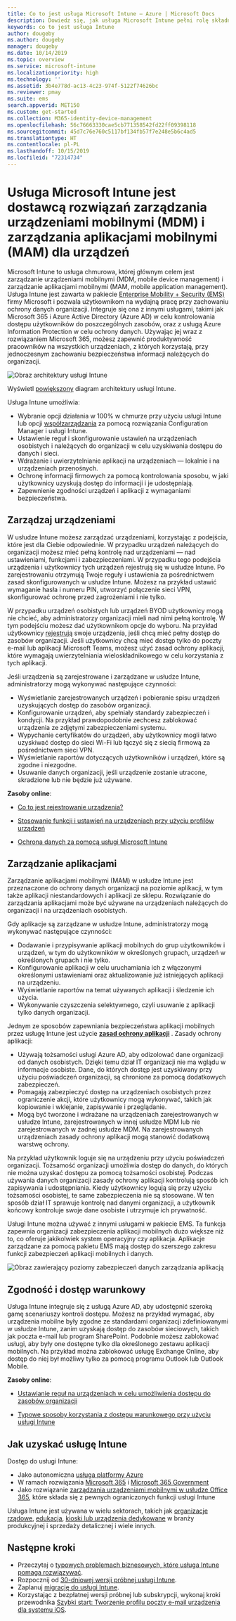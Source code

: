 ```yaml
---
title: Co to jest usługa Microsoft Intune — Azure | Microsoft Docs
description: Dowiedz się, jak usługa Microsoft Intune pełni rolę składnika zarządzania urządzeniami przenośnymi (MDM, mobile device management) i zarządzania aplikacjami mobilnymi (MAM, mobile app management) rozwiązania Enterprise Mobility + Security oraz jak pomaga w ochronie danych firmy.
keywords: co to jest usługa Intune
author: dougeby
ms.author: dougeby
manager: dougeby
ms.date: 10/14/2019
ms.topic: overview
ms.service: microsoft-intune
ms.localizationpriority: high
ms.technology: ''
ms.assetid: 3b4e778d-ac13-4c23-974f-5122f74626bc
ms.reviewer: pmay
ms.suite: ems
search.appverid: MET150
ms.custom: get-started
ms.collection: M365-identity-device-management
ms.openlocfilehash: 56c76663330cae5cb771358542fd22ff09398118
ms.sourcegitcommit: 45d7c76e760c5117bf134fb57f7e248e5b6c4ad5
ms.translationtype: HT
ms.contentlocale: pl-PL
ms.lasthandoff: 10/15/2019
ms.locfileid: "72314734"
---
```

# <a name="microsoft-intune-is-an-mdm-and-mam-provider-for-your-devices"></a>Usługa Microsoft Intune jest dostawcą rozwiązań zarządzania urządzeniami mobilnymi (MDM) i zarządzania aplikacjami mobilnymi (MAM) dla urządzeń

Microsoft Intune to usługa chmurowa, której głównym celem jest zarządzanie urządzeniami mobilnymi (MDM, mobile device management) i zarządzanie aplikacjami mobilnymi (MAM, mobile application management). Usługa Intune jest zawarta w pakiecie [Enterprise Mobility + Security (EMS)](https://www.microsoft.com/microsoft-365/enterprise-mobility-security) firmy Microsoft i pozwala użytkownikom na wydajną pracę przy zachowaniu ochrony danych organizacji. Integruje się ona z innymi usługami, takimi jak Microsoft 365 i Azure Active Directory (Azure AD) w celu kontrolowania dostępu użytkowników do poszczególnych zasobów, oraz z usługą Azure Information Protection w celu ochrony danych. Używając jej wraz z rozwiązaniem Microsoft 365, możesz zapewnić produktywność pracowników na wszystkich urządzeniach, z których korzystają, przy jednoczesnym zachowaniu bezpieczeństwa informacji należących do organizacji.

![Obraz architektury usługi Intune](./media/what-is-intune/intunearch_sm.png)

Wyświetl [powiększony](./media/what-is-intune/intunearchitecture.svg) diagram architektury usługi Intune.

Usługa Intune umożliwia:

- Wybranie opcji działania w 100% w chmurze przy użyciu usługi Intune lub opcji [współzarządzania](https://docs.microsoft.com/sccm/comanage/overview) za pomocą rozwiązania Configuration Manager i usługi Intune.
- Ustawienie reguł i skonfigurowanie ustawień na urządzeniach osobistych i należących do organizacji w celu uzyskiwania dostępu do danych i sieci.
- Wdrażanie i uwierzytelnianie aplikacji na urządzeniach — lokalnie i na urządzeniach przenośnych.
- Ochronę informacji firmowych za pomocą kontrolowania sposobu, w jaki użytkownicy uzyskują dostęp do informacji i je udostępniają.
- Zapewnienie zgodności urządzeń i aplikacji z wymaganiami bezpieczeństwa.

## <a name="manage-devices"></a>Zarządzaj urządzeniami

W usłudze Intune możesz zarządzać urządzeniami, korzystając z podejścia, które jest dla Ciebie odpowiednie. W przypadku urządzeń należących do organizacji możesz mieć pełną kontrolę nad urządzeniami — nad ustawieniami, funkcjami i zabezpieczeniami. W przypadku tego podejścia urządzenia i użytkownicy tych urządzeń rejestrują się w usłudze Intune. Po zarejestrowaniu otrzymują Twoje reguły i ustawienia za pośrednictwem zasad skonfigurowanych w usłudze Intune. Możesz na przykład ustawić wymaganie hasła i numeru PIN, utworzyć połączenie sieci VPN, skonfigurować ochronę przed zagrożeniami i nie tylko.

W przypadku urządzeń osobistych lub urządzeń BYOD użytkownicy mogą nie chcieć, aby administratorzy organizacji mieli nad nimi pełną kontrolę. W tym podejściu możesz dać użytkownikom opcje do wyboru. Na przykład użytkownicy [rejestrują](../enrollment/device-enrollment.md) swoje urządzenia, jeśli chcą mieć pełny dostęp do zasobów organizacji. Jeśli użytkownicy chcą mieć dostęp tylko do poczty e-mail lub aplikacji Microsoft Teams, możesz użyć zasad ochrony aplikacji, które wymagają uwierzytelniania wieloskładnikowego w celu korzystania z tych aplikacji.

Jeśli urządzenia są zarejestrowane i zarządzane w usłudze Intune, administratorzy mogą wykonywać następujące czynności:

- Wyświetlanie zarejestrowanych urządzeń i pobieranie spisu urządzeń uzyskujących dostęp do zasobów organizacji.
- Konfigurowanie urządzeń, aby spełniały standardy zabezpieczeń i kondycji. Na przykład prawdopodobnie zechcesz zablokować urządzenia ze zdjętymi zabezpieczeniami systemu.
- Wypychanie certyfikatów do urządzeń, aby użytkownicy mogli łatwo uzyskiwać dostęp do sieci Wi-Fi lub łączyć się z siecią firmową za pośrednictwem sieci VPN.
- Wyświetlanie raportów dotyczących użytkowników i urządzeń, które są zgodne i niezgodne.
- Usuwanie danych organizacji, jeśli urządzenie zostanie utracone, skradzione lub nie będzie już używane.

**Zasoby online**:

- [Co to jest rejestrowanie urządzenia?](../enrollment/device-enrollment.md)

- [Stosowanie funkcji i ustawień na urządzeniach przy użyciu profilów urządzeń](../configuration/device-profiles.md)

- [Ochrona danych za pomocą usługi Microsoft Intune](../protect/device-protect.md)

## <a name="manage-apps"></a>Zarządzanie aplikacjami

Zarządzanie aplikacjami mobilnymi (MAM) w usłudze Intune jest przeznaczone do ochrony danych organizacji na poziomie aplikacji, w tym także aplikacji niestandardowych i aplikacji ze sklepu. Rozwiązanie do zarządzania aplikacjami może być używane na urządzeniach należących do organizacji i na urządzeniach osobistych.

Gdy aplikacje są zarządzane w usłudze Intune, administratorzy mogą wykonywać następujące czynności:

- Dodawanie i przypisywanie aplikacji mobilnych do grup użytkowników i urządzeń, w tym do użytkowników w określonych grupach, urządzeń w określonych grupach i nie tylko.
- Konfigurowanie aplikacji w celu uruchamiania ich z włączonymi określonymi ustawieniami oraz aktualizowanie już istniejących aplikacji na urządzeniu.
- Wyświetlanie raportów na temat używanych aplikacji i śledzenie ich użycia.
- Wykonywanie czyszczenia selektywnego, czyli usuwanie z aplikacji tylko danych organizacji.

Jednym ze sposobów zapewniania bezpieczeństwa aplikacji mobilnych przez usługę Intune jest użycie **[zasad ochrony aplikacji](../apps/app-protection-policy.md)** . Zasady ochrony aplikacji:

- Używają tożsamości usługi Azure AD, aby odizolować dane organizacji od danych osobistych. Dzięki temu dział IT organizacji nie ma wglądu w informacje osobiste. Dane, do których dostęp jest uzyskiwany przy użyciu poświadczeń organizacji, są chronione za pomocą dodatkowych zabezpieczeń.
- Pomagają zabezpieczyć dostęp na urządzeniach osobistych przez ograniczenie akcji, które użytkownicy mogą wykonywać, takich jak kopiowanie i wklejanie, zapisywanie i przeglądanie.
- Mogą być tworzone i wdrażane na urządzeniach zarejestrowanych w usłudze Intune, zarejestrowanych w innej usłudze MDM lub nie zarejestrowanych w żadnej usłudze MDM. Na zarejestrowanych urządzeniach zasady ochrony aplikacji mogą stanowić dodatkową warstwę ochrony.

Na przykład użytkownik loguje się na urządzeniu przy użyciu poświadczeń organizacji. Tożsamość organizacji umożliwia dostęp do danych, do których nie można uzyskać dostępu za pomocą tożsamości osobistej. Podczas używania danych organizacji zasady ochrony aplikacji kontrolują sposób ich zapisywania i udostępniania. Kiedy użytkownicy logują się przy użyciu tożsamości osobistej, te same zabezpieczenia nie są stosowane. W ten sposób dział IT sprawuje kontrolę nad danymi organizacji, a użytkownik końcowy kontroluje swoje dane osobiste i utrzymuje ich prywatność.

Usługi Intune można używać z innymi usługami w pakiecie EMS. Ta funkcja zapewnia organizacji zabezpieczenia aplikacji mobilnych dużo większe niż to, co oferuje jakikolwiek system operacyjny czy aplikacja. Aplikacje zarządzane za pomocą pakietu EMS mają dostęp do szerszego zakresu funkcji zabezpieczeń aplikacji mobilnych i danych.

![Obraz zawierający poziomy zabezpieczeń danych zarządzania aplikacją](./media/what-is-intune/managing-mobile-apps.png)

## <a name="compliance-and-conditional-access"></a>Zgodność i dostęp warunkowy

Usługa Intune integruje się z usługą Azure AD, aby udostępnić szeroką gamę scenariuszy kontroli dostępu. Możesz na przykład wymagać, aby urządzenia mobilne były zgodne ze standardami organizacji zdefiniowanymi w usłudze Intune, zanim uzyskają dostęp do zasobów sieciowych, takich jak poczta e-mail lub program SharePoint. Podobnie możesz zablokować usługi, aby były one dostępne tylko dla określonego zestawu aplikacji mobilnych. Na przykład można zablokować usługę Exchange Online, aby dostęp do niej był możliwy tylko za pomocą programu Outlook lub Outlook Mobile.

**Zasoby online**:

- [Ustawianie reguł na urządzeniach w celu umożliwienia dostępu do zasobów organizacji](../protect/device-compliance-get-started.md)

- [Typowe sposoby korzystania z dostępu warunkowego przy użyciu usługi Intune](../protect/conditional-access-intune-common-ways-use.md)

## <a name="how-to-get-intune"></a>Jak uzyskać usługę Intune

Dostęp do usługi Intune:

- Jako autonomiczna [usługa platformy Azure](https://go.microsoft.com/fwlink/?linkid=2090973)
- W ramach rozwiązania [Microsoft 365](https://www.microsoft.com/microsoft-365/enterprise-mobility-security/microsoft-intune) i [Microsoft 365 Government](https://www.microsoft.com/microsoft-365/government)
- Jako rozwiązanie [zarządzania urządzeniami mobilnymi w usłudze Office 365](https://support.office.com/article/choose-between-mdm-for-office-365-and-microsoft-intune-c93d9ab9-efb2-4349-9b93-30c30562ee22), które składa się z pewnych ograniczonych funkcji usługi Intune

Usługa Intune jest używana w wielu sektorach, takich jak [organizacje rządowe](https://docs.microsoft.com/enterprise-mobility-security/solutions/ems-govt-service-description), [edukacja](https://www.microsoft.com/en-us/education/intune), [kioski lub urządzenia dedykowane](../configuration/kiosk-settings.md) w branży produkcyjnej i sprzedaży detalicznej i wiele innych.

## <a name="next-steps"></a>Następne kroki

- Przeczytaj o [typowych problemach biznesowych, które usługa Intune pomaga rozwiązywać](https://docs.microsoft.com/intune/common-scenarios).
- Rozpocznij od [30-dniowej wersji próbnej usługi Intune](free-trial-sign-up.md).
- Zaplanuj [migrację do usługi Intune](migration-guide.md).
- Korzystając z bezpłatnej wersji próbnej lub subskrypcji, wykonaj kroki przewodnika [Szybki start: Tworzenie profilu poczty e-mail urządzenia dla systemu iOS](../configuration/quickstart-email-profile.md).
